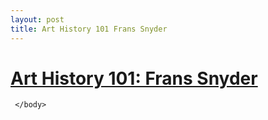 ```yaml
---
layout: post
title: Art History 101 Frans Snyder
---
```


 
 <body>
      <h1>
    <a href="https://zoharks.beehiiv.com/p/frans-snyders">
         Art History 101: Frans Snyder
     </h1>
    </a>
     
     
     </body>
  </html>
  
       
